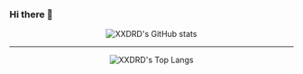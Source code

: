 ### Hi there 👋

<p align="center">
<img alt="XXDRD's GitHub stats" src="https://github-readme-stats.vercel.app/api?username=xxdrd&count_private=true&show_icons=true&theme=merko">
</p>
<hr>
<p align="center">  
<img alt="XXDRD's Top Langs" src="https://github-readme-stats.vercel.app/api/top-langs?username=xxdrd&count_private=true&show_icons=true&theme=merko">
</p>
